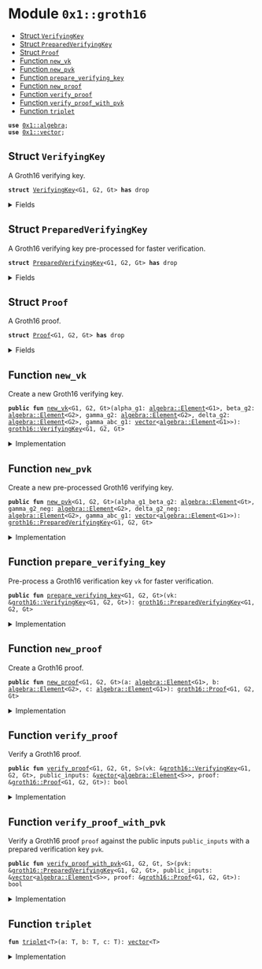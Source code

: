 
<a name="0x1_groth16"></a>

# Module `0x1::groth16`



-  [Struct `VerifyingKey`](#0x1_groth16_VerifyingKey)
-  [Struct `PreparedVerifyingKey`](#0x1_groth16_PreparedVerifyingKey)
-  [Struct `Proof`](#0x1_groth16_Proof)
-  [Function `new_vk`](#0x1_groth16_new_vk)
-  [Function `new_pvk`](#0x1_groth16_new_pvk)
-  [Function `prepare_verifying_key`](#0x1_groth16_prepare_verifying_key)
-  [Function `new_proof`](#0x1_groth16_new_proof)
-  [Function `verify_proof`](#0x1_groth16_verify_proof)
-  [Function `verify_proof_with_pvk`](#0x1_groth16_verify_proof_with_pvk)
-  [Function `triplet`](#0x1_groth16_triplet)


<pre><code><b>use</b> <a href="algebra.md#0x1_algebra">0x1::algebra</a>;
<b>use</b> <a href="../../move-stdlib/doc/vector.md#0x1_vector">0x1::vector</a>;
</code></pre>



<a name="0x1_groth16_VerifyingKey"></a>

## Struct `VerifyingKey`

A Groth16 verifying key.


<pre><code><b>struct</b> <a href="groth16.md#0x1_groth16_VerifyingKey">VerifyingKey</a>&lt;G1, G2, Gt&gt; <b>has</b> drop
</code></pre>



<details>
<summary>Fields</summary>


<dl>
<dt>
<code>alpha_g1: <a href="algebra.md#0x1_algebra_Element">algebra::Element</a>&lt;G1&gt;</code>
</dt>
<dd>

</dd>
<dt>
<code>beta_g2: <a href="algebra.md#0x1_algebra_Element">algebra::Element</a>&lt;G2&gt;</code>
</dt>
<dd>

</dd>
<dt>
<code>gamma_g2: <a href="algebra.md#0x1_algebra_Element">algebra::Element</a>&lt;G2&gt;</code>
</dt>
<dd>

</dd>
<dt>
<code>delta_g2: <a href="algebra.md#0x1_algebra_Element">algebra::Element</a>&lt;G2&gt;</code>
</dt>
<dd>

</dd>
<dt>
<code>gamma_abc_g1: <a href="../../move-stdlib/doc/vector.md#0x1_vector">vector</a>&lt;<a href="algebra.md#0x1_algebra_Element">algebra::Element</a>&lt;G1&gt;&gt;</code>
</dt>
<dd>

</dd>
</dl>


</details>

<a name="0x1_groth16_PreparedVerifyingKey"></a>

## Struct `PreparedVerifyingKey`

A Groth16 verifying key pre-processed for faster verification.


<pre><code><b>struct</b> <a href="groth16.md#0x1_groth16_PreparedVerifyingKey">PreparedVerifyingKey</a>&lt;G1, G2, Gt&gt; <b>has</b> drop
</code></pre>



<details>
<summary>Fields</summary>


<dl>
<dt>
<code>alpha_g1_beta_g2: <a href="algebra.md#0x1_algebra_Element">algebra::Element</a>&lt;Gt&gt;</code>
</dt>
<dd>

</dd>
<dt>
<code>gamma_g2_neg: <a href="algebra.md#0x1_algebra_Element">algebra::Element</a>&lt;G2&gt;</code>
</dt>
<dd>

</dd>
<dt>
<code>delta_g2_neg: <a href="algebra.md#0x1_algebra_Element">algebra::Element</a>&lt;G2&gt;</code>
</dt>
<dd>

</dd>
<dt>
<code>gamma_abc_g1: <a href="../../move-stdlib/doc/vector.md#0x1_vector">vector</a>&lt;<a href="algebra.md#0x1_algebra_Element">algebra::Element</a>&lt;G1&gt;&gt;</code>
</dt>
<dd>

</dd>
</dl>


</details>

<a name="0x1_groth16_Proof"></a>

## Struct `Proof`

A Groth16 proof.


<pre><code><b>struct</b> <a href="groth16.md#0x1_groth16_Proof">Proof</a>&lt;G1, G2, Gt&gt; <b>has</b> drop
</code></pre>



<details>
<summary>Fields</summary>


<dl>
<dt>
<code>a: <a href="algebra.md#0x1_algebra_Element">algebra::Element</a>&lt;G1&gt;</code>
</dt>
<dd>

</dd>
<dt>
<code>b: <a href="algebra.md#0x1_algebra_Element">algebra::Element</a>&lt;G2&gt;</code>
</dt>
<dd>

</dd>
<dt>
<code>c: <a href="algebra.md#0x1_algebra_Element">algebra::Element</a>&lt;G1&gt;</code>
</dt>
<dd>

</dd>
</dl>


</details>

<a name="0x1_groth16_new_vk"></a>

## Function `new_vk`

Create a new Groth16 verifying key.


<pre><code><b>public</b> <b>fun</b> <a href="groth16.md#0x1_groth16_new_vk">new_vk</a>&lt;G1, G2, Gt&gt;(alpha_g1: <a href="algebra.md#0x1_algebra_Element">algebra::Element</a>&lt;G1&gt;, beta_g2: <a href="algebra.md#0x1_algebra_Element">algebra::Element</a>&lt;G2&gt;, gamma_g2: <a href="algebra.md#0x1_algebra_Element">algebra::Element</a>&lt;G2&gt;, delta_g2: <a href="algebra.md#0x1_algebra_Element">algebra::Element</a>&lt;G2&gt;, gamma_abc_g1: <a href="../../move-stdlib/doc/vector.md#0x1_vector">vector</a>&lt;<a href="algebra.md#0x1_algebra_Element">algebra::Element</a>&lt;G1&gt;&gt;): <a href="groth16.md#0x1_groth16_VerifyingKey">groth16::VerifyingKey</a>&lt;G1, G2, Gt&gt;
</code></pre>



<details>
<summary>Implementation</summary>


<pre><code><b>public</b> <b>fun</b> <a href="groth16.md#0x1_groth16_new_vk">new_vk</a>&lt;G1,G2,Gt&gt;(alpha_g1: <a href="algebra.md#0x1_algebra_Element">algebra::Element</a>&lt;G1&gt;, beta_g2: <a href="algebra.md#0x1_algebra_Element">algebra::Element</a>&lt;G2&gt;, gamma_g2: <a href="algebra.md#0x1_algebra_Element">algebra::Element</a>&lt;G2&gt;, delta_g2: <a href="algebra.md#0x1_algebra_Element">algebra::Element</a>&lt;G2&gt;, gamma_abc_g1: <a href="../../move-stdlib/doc/vector.md#0x1_vector">vector</a>&lt;<a href="algebra.md#0x1_algebra_Element">algebra::Element</a>&lt;G1&gt;&gt;): <a href="groth16.md#0x1_groth16_VerifyingKey">VerifyingKey</a>&lt;G1,G2,Gt&gt; {
    <a href="groth16.md#0x1_groth16_VerifyingKey">VerifyingKey</a> {
        alpha_g1,
        beta_g2,
        gamma_g2,
        delta_g2,
        gamma_abc_g1,
    }
}
</code></pre>



</details>

<a name="0x1_groth16_new_pvk"></a>

## Function `new_pvk`

Create a new pre-processed Groth16 verifying key.


<pre><code><b>public</b> <b>fun</b> <a href="groth16.md#0x1_groth16_new_pvk">new_pvk</a>&lt;G1, G2, Gt&gt;(alpha_g1_beta_g2: <a href="algebra.md#0x1_algebra_Element">algebra::Element</a>&lt;Gt&gt;, gamma_g2_neg: <a href="algebra.md#0x1_algebra_Element">algebra::Element</a>&lt;G2&gt;, delta_g2_neg: <a href="algebra.md#0x1_algebra_Element">algebra::Element</a>&lt;G2&gt;, gamma_abc_g1: <a href="../../move-stdlib/doc/vector.md#0x1_vector">vector</a>&lt;<a href="algebra.md#0x1_algebra_Element">algebra::Element</a>&lt;G1&gt;&gt;): <a href="groth16.md#0x1_groth16_PreparedVerifyingKey">groth16::PreparedVerifyingKey</a>&lt;G1, G2, Gt&gt;
</code></pre>



<details>
<summary>Implementation</summary>


<pre><code><b>public</b> <b>fun</b> <a href="groth16.md#0x1_groth16_new_pvk">new_pvk</a>&lt;G1,G2,Gt&gt;(alpha_g1_beta_g2: <a href="algebra.md#0x1_algebra_Element">algebra::Element</a>&lt;Gt&gt;, gamma_g2_neg: <a href="algebra.md#0x1_algebra_Element">algebra::Element</a>&lt;G2&gt;, delta_g2_neg: <a href="algebra.md#0x1_algebra_Element">algebra::Element</a>&lt;G2&gt;, gamma_abc_g1: <a href="../../move-stdlib/doc/vector.md#0x1_vector">vector</a>&lt;<a href="algebra.md#0x1_algebra_Element">algebra::Element</a>&lt;G1&gt;&gt;): <a href="groth16.md#0x1_groth16_PreparedVerifyingKey">PreparedVerifyingKey</a>&lt;G1,G2,Gt&gt; {
    <a href="groth16.md#0x1_groth16_PreparedVerifyingKey">PreparedVerifyingKey</a> {
        alpha_g1_beta_g2,
        gamma_g2_neg,
        delta_g2_neg,
        gamma_abc_g1,
    }
}
</code></pre>



</details>

<a name="0x1_groth16_prepare_verifying_key"></a>

## Function `prepare_verifying_key`

Pre-process a Groth16 verification key <code>vk</code> for faster verification.


<pre><code><b>public</b> <b>fun</b> <a href="groth16.md#0x1_groth16_prepare_verifying_key">prepare_verifying_key</a>&lt;G1, G2, Gt&gt;(vk: &<a href="groth16.md#0x1_groth16_VerifyingKey">groth16::VerifyingKey</a>&lt;G1, G2, Gt&gt;): <a href="groth16.md#0x1_groth16_PreparedVerifyingKey">groth16::PreparedVerifyingKey</a>&lt;G1, G2, Gt&gt;
</code></pre>



<details>
<summary>Implementation</summary>


<pre><code><b>public</b> <b>fun</b> <a href="groth16.md#0x1_groth16_prepare_verifying_key">prepare_verifying_key</a>&lt;G1,G2,Gt&gt;(vk: &<a href="groth16.md#0x1_groth16_VerifyingKey">VerifyingKey</a>&lt;G1,G2,Gt&gt;): <a href="groth16.md#0x1_groth16_PreparedVerifyingKey">PreparedVerifyingKey</a>&lt;G1,G2,Gt&gt; {
    <a href="groth16.md#0x1_groth16_PreparedVerifyingKey">PreparedVerifyingKey</a> {
        alpha_g1_beta_g2: <a href="algebra.md#0x1_algebra_pairing">algebra::pairing</a>&lt;G1,G2,Gt&gt;(&vk.alpha_g1, &vk.beta_g2),
        gamma_g2_neg: <a href="algebra.md#0x1_algebra_group_neg">algebra::group_neg</a>(&vk.gamma_g2),
        delta_g2_neg: <a href="algebra.md#0x1_algebra_group_neg">algebra::group_neg</a>(&vk.delta_g2),
        gamma_abc_g1: vk.gamma_abc_g1,
    }
}
</code></pre>



</details>

<a name="0x1_groth16_new_proof"></a>

## Function `new_proof`

Create a Groth16 proof.


<pre><code><b>public</b> <b>fun</b> <a href="groth16.md#0x1_groth16_new_proof">new_proof</a>&lt;G1, G2, Gt&gt;(a: <a href="algebra.md#0x1_algebra_Element">algebra::Element</a>&lt;G1&gt;, b: <a href="algebra.md#0x1_algebra_Element">algebra::Element</a>&lt;G2&gt;, c: <a href="algebra.md#0x1_algebra_Element">algebra::Element</a>&lt;G1&gt;): <a href="groth16.md#0x1_groth16_Proof">groth16::Proof</a>&lt;G1, G2, Gt&gt;
</code></pre>



<details>
<summary>Implementation</summary>


<pre><code><b>public</b> <b>fun</b> <a href="groth16.md#0x1_groth16_new_proof">new_proof</a>&lt;G1,G2,Gt&gt;(a: <a href="algebra.md#0x1_algebra_Element">algebra::Element</a>&lt;G1&gt;, b: <a href="algebra.md#0x1_algebra_Element">algebra::Element</a>&lt;G2&gt;, c: <a href="algebra.md#0x1_algebra_Element">algebra::Element</a>&lt;G1&gt;): <a href="groth16.md#0x1_groth16_Proof">Proof</a>&lt;G1,G2,Gt&gt; {
    <a href="groth16.md#0x1_groth16_Proof">Proof</a> { a, b, c }
}
</code></pre>



</details>

<a name="0x1_groth16_verify_proof"></a>

## Function `verify_proof`

Verify a Groth16 proof.


<pre><code><b>public</b> <b>fun</b> <a href="groth16.md#0x1_groth16_verify_proof">verify_proof</a>&lt;G1, G2, Gt, S&gt;(vk: &<a href="groth16.md#0x1_groth16_VerifyingKey">groth16::VerifyingKey</a>&lt;G1, G2, Gt&gt;, public_inputs: &<a href="../../move-stdlib/doc/vector.md#0x1_vector">vector</a>&lt;<a href="algebra.md#0x1_algebra_Element">algebra::Element</a>&lt;S&gt;&gt;, proof: &<a href="groth16.md#0x1_groth16_Proof">groth16::Proof</a>&lt;G1, G2, Gt&gt;): bool
</code></pre>



<details>
<summary>Implementation</summary>


<pre><code><b>public</b> <b>fun</b> <a href="groth16.md#0x1_groth16_verify_proof">verify_proof</a>&lt;G1,G2,Gt,S&gt;(vk: &<a href="groth16.md#0x1_groth16_VerifyingKey">VerifyingKey</a>&lt;G1,G2,Gt&gt;, public_inputs: &<a href="../../move-stdlib/doc/vector.md#0x1_vector">vector</a>&lt;<a href="algebra.md#0x1_algebra_Element">algebra::Element</a>&lt;S&gt;&gt;, proof: &<a href="groth16.md#0x1_groth16_Proof">Proof</a>&lt;G1,G2,Gt&gt;): bool {
    <b>let</b> left = <a href="algebra.md#0x1_algebra_pairing">algebra::pairing</a>&lt;G1,G2,Gt&gt;(&proof.a, &proof.b);
    <b>let</b> right_1 = <a href="algebra.md#0x1_algebra_pairing">algebra::pairing</a>&lt;G1,G2,Gt&gt;(&vk.alpha_g1, &vk.beta_g2);
    <b>let</b> scalars = std::vector::singleton(<a href="algebra.md#0x1_algebra_from_u64">algebra::from_u64</a>&lt;S&gt;(1));
    std::vector::append(&<b>mut</b> scalars, *public_inputs);
    <b>let</b> right_2 = <a href="algebra.md#0x1_algebra_pairing">algebra::pairing</a>(&<a href="algebra.md#0x1_algebra_group_multi_scalar_mul">algebra::group_multi_scalar_mul</a>(&vk.gamma_abc_g1, &scalars), &vk.gamma_g2);
    <b>let</b> right_3 = <a href="algebra.md#0x1_algebra_pairing">algebra::pairing</a>(&proof.c, &vk.delta_g2);
    <b>let</b> right = <a href="algebra.md#0x1_algebra_group_add">algebra::group_add</a>(&<a href="algebra.md#0x1_algebra_group_add">algebra::group_add</a>(&right_1, &right_2), &right_3);
    <a href="algebra.md#0x1_algebra_eq">algebra::eq</a>(&left, &right)
}
</code></pre>



</details>

<a name="0x1_groth16_verify_proof_with_pvk"></a>

## Function `verify_proof_with_pvk`

Verify a Groth16 proof <code>proof</code> against the public inputs <code>public_inputs</code> with a prepared verification key <code>pvk</code>.


<pre><code><b>public</b> <b>fun</b> <a href="groth16.md#0x1_groth16_verify_proof_with_pvk">verify_proof_with_pvk</a>&lt;G1, G2, Gt, S&gt;(pvk: &<a href="groth16.md#0x1_groth16_PreparedVerifyingKey">groth16::PreparedVerifyingKey</a>&lt;G1, G2, Gt&gt;, public_inputs: &<a href="../../move-stdlib/doc/vector.md#0x1_vector">vector</a>&lt;<a href="algebra.md#0x1_algebra_Element">algebra::Element</a>&lt;S&gt;&gt;, proof: &<a href="groth16.md#0x1_groth16_Proof">groth16::Proof</a>&lt;G1, G2, Gt&gt;): bool
</code></pre>



<details>
<summary>Implementation</summary>


<pre><code><b>public</b> <b>fun</b> <a href="groth16.md#0x1_groth16_verify_proof_with_pvk">verify_proof_with_pvk</a>&lt;G1,G2,Gt,S&gt;(pvk: &<a href="groth16.md#0x1_groth16_PreparedVerifyingKey">PreparedVerifyingKey</a>&lt;G1,G2,Gt&gt;, public_inputs: &<a href="../../move-stdlib/doc/vector.md#0x1_vector">vector</a>&lt;<a href="algebra.md#0x1_algebra_Element">algebra::Element</a>&lt;S&gt;&gt;, proof: &<a href="groth16.md#0x1_groth16_Proof">Proof</a>&lt;G1,G2,Gt&gt;): bool {
    <b>let</b> scalars = std::vector::singleton(<a href="algebra.md#0x1_algebra_from_u64">algebra::from_u64</a>&lt;S&gt;(1));
    std::vector::append(&<b>mut</b> scalars, *public_inputs);
    <b>let</b> g1_elements: <a href="../../move-stdlib/doc/vector.md#0x1_vector">vector</a>&lt;<a href="algebra.md#0x1_algebra_Element">algebra::Element</a>&lt;G1&gt;&gt; = <a href="groth16.md#0x1_groth16_triplet">triplet</a>(proof.a, <a href="algebra.md#0x1_algebra_group_multi_scalar_mul">algebra::group_multi_scalar_mul</a>(&pvk.gamma_abc_g1, &scalars), proof.c);
    <b>let</b> g2_elements: <a href="../../move-stdlib/doc/vector.md#0x1_vector">vector</a>&lt;<a href="algebra.md#0x1_algebra_Element">algebra::Element</a>&lt;G2&gt;&gt; = <a href="groth16.md#0x1_groth16_triplet">triplet</a>(proof.b, pvk.gamma_g2_neg, pvk.delta_g2_neg);

    <a href="algebra.md#0x1_algebra_eq">algebra::eq</a>(&pvk.alpha_g1_beta_g2, &<a href="algebra.md#0x1_algebra_pairing_product">algebra::pairing_product</a>&lt;G1,G2,Gt&gt;(&g1_elements, &g2_elements))
}
</code></pre>



</details>

<a name="0x1_groth16_triplet"></a>

## Function `triplet`



<pre><code><b>fun</b> <a href="groth16.md#0x1_groth16_triplet">triplet</a>&lt;T&gt;(a: T, b: T, c: T): <a href="../../move-stdlib/doc/vector.md#0x1_vector">vector</a>&lt;T&gt;
</code></pre>



<details>
<summary>Implementation</summary>


<pre><code><b>fun</b> <a href="groth16.md#0x1_groth16_triplet">triplet</a>&lt;T&gt;(a: T, b: T, c: T): <a href="../../move-stdlib/doc/vector.md#0x1_vector">vector</a>&lt;T&gt; {
    <b>let</b> ret = std::vector::empty();
    std::vector::push_back(&<b>mut</b> ret, a);
    std::vector::push_back(&<b>mut</b> ret, b);
    std::vector::push_back(&<b>mut</b> ret, c);
    ret
}
</code></pre>



</details>


[move-book]: https://move-language.github.io/move/introduction.html
